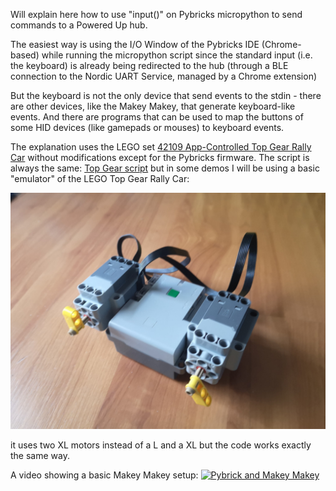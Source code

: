 Will explain here how to use "input()" on Pybricks micropython to send commands to a Powered Up hub.

The easiest way is using the I/O Window of the Pybricks IDE (Chrome-based) while running the micropython script since 
the standard input (i.e. the keyboard) is already being redirected to the hub (through a BLE connection to the Nordic UART Service, managed by
a Chrome extension)

But the keyboard is not the only device that send events to the stdin - there are other devices, like the Makey Makey, that generate keyboard-like
events. And there are programs that can be used to map the buttons of some HID devices (like gamepads or mouses) to keyboard events.

The explanation uses the LEGO set [42109 App-Controlled Top Gear Rally Car](https://www.lego.com/en-pt/product/app-controlled-top-gear-rally-car-42109)
without modifications except for the Pybricks firmware.
The script is always the same: [Top Gear script](https://github.com/JorgePe/randomideas/blob/master/Pybricks%20Input%20Demo/topgear_rally_car.mpy) but
in some demos I will be using a basic "emulator" of the LEGO Top Gear Rally Car:

![Emulator](./TopGear-Emulator.jpg)

it uses two XL motors instead of a L and a XL but the code works exactly the same way.

A video showing a basic Makey Makey setup:
[![Pybrick and Makey Makey](https://img.youtube.com/vi/njr63D6O7Ow/0.jpg)](https://www.youtube.com/watch?v=njr63D6O7Ow)
